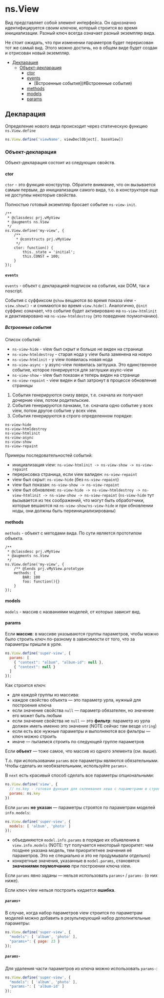 # ns.View

Вид представляет собой элемент интерфейса.
Он однозначно идентифицируется своим ключом, который строится во время инициализации.
Разный ключ всегда означает разный экземпляр вида.

Не стоит ожидать, что при изменении параметров будет перерисован тот же самый вид. Этого можно достичь, но в общем виде будет создан и отрисован новый экземпляр.

- [Декларация](#Декларация)
  - [Объект-декларация](#Объект-декларация)
    - [ctor](#ctor)
    - [events](#events)
      - [Встроенные события](#Встроенные события)
    - [methods](#methods)
    - [models](#models)
    - [params](#params)

## Декларация

Определение нового вида происходит через статическую функцию `ns.View.define`
```js
ns.View.define('viewName', viewDeclObject[, baseView])
```

### Объект-декларация

Объект-декларация состоит из следующих свойств.

#### ctor

`ctor` - это функция-конструтор. Обратите внимание, что он вызывается самым первым, до инициализации самого вида, т.о. в конструкторе еще не доступеы некоторые свойства.

Полностью готовый экземпляр бросает событие `ns-view-init`.

```
/**
 * @classdesc prj.vMyView
 * @augments ns.View
 */
ns.View.define('my-view', {
    /**
     * @constructs prj.vMyView
     */
    ctor: function() {
        this._state = 'initial';
        this.CONST = 100;
    }
});
```

#### `events`

`events` - объект с декларацией подписок на события, как DOM, так и noscript.

События с суффиксом `@show` вещаются во время показа view - `view.show()` - и снимаются во время `view.hide()`.
Аналогично, `@init` суффикс означает, что событие будет активировано на `ns-view-htmlinit` и деактивировано на `ns-view-htmldestroy` (это поведение поумолчанию).

##### Встроенные события
Список событий:
* ```ns-view-hide``` - view был скрыт и больше не виден на странице
* ```ns-view-htmldestroy``` - старая нода у view была заменена на новую
* ```ns-view-htmlinit``` - у view появилась новая нода
* ```ns-view-async``` - у async-view появилась заглушка. Это единственное событие, которое генерируется для заглушки async-view
* ```ns-view-show``` - view был показан и теперь виден на странице
* ```ns-view-repaint``` - view виден и был затронут в процессе обновления страницы

1. События генерируются снизу вверх, т.е. сначала их получают дочерние view, потом родительские.
2. События генерируются пачками, т.е. сначала одно событие у всех view, потом другое событие у всех view.
3. События генерируются в строго определенном порядке:

```
ns-view-hide
ns-view-htmldestroy
ns-view-htmlinit
ns-view-async
ns-view-show
ns-view-repaint
```

Примеры последовательностей событий:
* инициализация view: ```ns-view-htmlinit -> ns-view-show -> ns-view-repaint```
* перерисовка страница, если view валиден: ```ns-view-repaint```
* view был скрыт: ```ns-view-hide``` (без ```ns-view-repaint```)
* view был показан: ```ns-view-show -> ns-view-repaint```
* view был обновлене: ```ns-view-hide -> ns-view-htmldestroy -> ns-view-htmlinit -> ns-view-show -> ns-view-repaint``` (```ns-view-hide``` тут вызывается из тех соображений, что могут быть обработчики, которые вешаются на ```ns-view-show/ns-view-hide``` и при обновлении ноды, они должны быть переинициализированы)

#### methods

`methods` - объект с методами вида. По сути является прототипом объекта.

```
/**
 * @classdesc prj.vMyView
 * @augments ns.View
 */
ns.View.define('my-view', {
    /** @lends prj.vMyView.prototype
    methods: {
        BAR: 100
        foo: function(){}
    }
});
```

#### models

`models` - массив с названиями моделей, от которых зависит вид.

#### params

Если **массив**: в массиве указываются группы параметров, чтобы можно было строить ключ по-разному в зависимости от того, что за параметры пришли в урле.
```js
ns.View.define('super-view', {
  params: [
    { "context": "album", "album-id": null },
    { "context": null }
  ]
});
```

Как строится ключ:
- для каждой группы из массива:
- каждое свойство объекта — это параметр урла, нужный для построения ключа
- если значение свойства `null` — параметр обязателен, но значение его может быть любым
- если значение свойства не `null` — это **фильтр**: параметр из урла должен иметь именно это значение (NOTE сейчас там везде `string`)
- если есть все нужные параметры и выполняются все фильтры — ключ можно строить
- иначе — пытаемся строить по следующей группе параметров

Если **объект** — тоже самое, что массив из одного элемента (см. выше).

Т.о. при использовании `params` все параметры являются обязательными. Чтобы сделать их необязательными, используйте `params+`.

В `next` есть красивый способ сделать все параметры опциональными:
```js
ns.View.define('view', {
  // ns.key - готовая функция для склеивания хеша с параметрами в строку
  params: ns.key
})
```

Если `params` **не указан** — параметры строятся по параметрам моделей `info.models`:
```js
ns.View.define('super-view', {
  models: [ 'album', 'photo' ]
});
```
- объединяются `model.info.params` в порядке их объявления в `view.info.models` (NOTE: тут получается некоторый приоритет: чем позднее указана модель, тем приоритетнее значения её параметров. Это не специально и это не продумывали отдельно)
- конкретные значения, указанные в `model.params`, становятся **значениями поумолчанию** при построении ключа view.

Если `params` явно заданы — нельзя использовать `params+` / `params-` (о них ниже).

Если ключ view нельзя построить кидается **ошибка**.

##### `params+`
В случае, когда набор параметров view строится по параметрам моделей можно добавить в результирующий набор дополнительные параметры:
```js
ns.View.define('super-view', {
  "models": [ 'album', 'photo' ],
  "params+": { page: 23 }
});
```

##### `params-`
Для удаления части параметров из ключа можно использовать `params-`:
```js
ns.View.define('super-view', {
  "models": [ 'album', 'photo' ],
  "params-": [ 'album-id' ]
});
```
